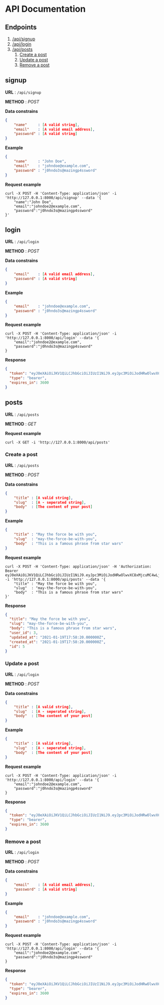 # API Documentation 

## Endpoints 

1. [/api/signup](#signup)
2. [/api/login](#login)
3. [/api/posts](#posts)
    1. [Create a post](#create-a-post)
    2. [Update a post](#update-a-post)
    3. [Remove a post](#remove-a-post)


## signup 

**URL** : `/api/signup`

**METHOD** : _POST_

**Data constrains**
```json
{
    "name"     : [A valid string],
    "email"    : [A valid email address],
    "password" : [A valid string]
}
``` 

**Example**
```json
{
    "name"     : "John Doe",
    "email"    : "johndoe@example.com",
    "password" : "j0hndo3s@mazingp4ssword"
}
```

**Request example**
```
curl -X POST -H 'Content-Type: application/json' -i 'http://127.0.0.1:8000/api/signup' --data '{
    "name":"John Doe",
    "email":"johndoe2@example.com",
    "password":"j0hndo3s@mazingp4ssword"
}'
``` 

## login

**URL** : `/api/login`

**METHOD** : _POST_

**Data constrains**
```json
{
    "email"    : [A valid email address],
    "password" : [A valid string]
}
``` 

**Example**
```json
{
    "email"    : "johndoe@example.com",
    "password" : "j0hndo3s@mazingp4ssword"
}
```

**Request example**
```
curl -X POST -H 'Content-Type: application/json' -i 'http://127.0.0.1:8000/api/login' --data '{
    "email":"johndoe2@example.com",
    "password":"j0hndo3s@mazingp4ssword"
}
```

**Response**
```json
{
  "token": "eyJ0eXAiOiJKV1QiLCJhbGciOiJIUzI1NiJ9.eyJpc3MiOiJodHRwOlwvXC8xMjcuMC4wLjE6ODAwMFwvYXBpXC9sb2dpbiIsImlhdCI6MTYxMTA3ODUwMSwiZXhwIjoxNjExMDgyMTAxLCJuYmYiOjE2MTEwNzg1MDEsImp0aSI6ImZuZUxwZlAzQzBxNVo1SXAiLCJzdWIiOjMsInBydiI6IjIzYmQ1Yzg5NDlmNjAwYWRiMzllNzAxYzQwMDg3MmRiN2E1OTc2ZjcifQ.G_6ZA2wF59Fd832Ohb4qQs68JRMitoswBFZ4THXH9KQ",
  "type": "bearer",
  "expires_in": 3600
}
``` 

## posts

**URL** : `/api/posts`

**METHOD** : _GET_

**Request example**
```
curl -X GET -i 'http://127.0.0.1:8000/api/posts'
```

### Create a post 

**URL** : `/api/posts`

**METHOD** : _POST_

**Data constrains**
```json
{
    "title" : [A valid string], 
    "slug"  : [A - seperated string], 
    "body"  : [The content of your post]
}
``` 

**Example**
```json
{
    "title" : "May the force be with you", 
    "slug"  : "may-the-force-be-with-you", 
    "body"  : "This is a famous phrase from star wars"
}
```

**Request example**
```
curl -X POST -H 'Content-Type: application/json' -H 'Authorization: Bearer eyJ0eXAiOiJKV1QiLCJhbGciOiJIUzI1NiJ9.eyJpc3MiOiJodHRwOlwvXC8xMjcuMC4wLjE6ODAwMFwvYXBpXC9sb2dpbiIsImlhdCI6MTYxMTA3ODUwMSwiZXhwIjoxNjExMDgyMTAxLCJuYmYiOjE2MTEwNzg1MDEsImp0aSI6ImZuZUxwZlAzQzBxNVo1SXAiLCJzdWIiOjMsInBydiI6IjIzYmQ1Yzg5NDlmNjAwYWRiMzllNzAxYzQwMDg3MmRiN2E1OTc2ZjcifQ.G_6ZA2wF59Fd832Ohb4qQs68JRMitoswBFZ4THXH9KQ' -i 'http://127.0.0.1:8000/api/posts' --data '{
    "title" : "May the force be with you", 
    "slug"  : "may-the-force-be-with-you", 
    "body"  : "This is a famous phrase from star wars"
}'
```

**Response**
```json
{
  "title": "May the force be with you",
  "slug": "may-the-force-be-with-you",
  "body": "This is a famous phrase from star wars",
  "user_id": 3,
  "updated_at": "2021-01-19T17:58:20.000000Z",
  "created_at": "2021-01-19T17:58:20.000000Z",
  "id": 5
}
``` 

### Update a post 

**URL** : `/api/login`

**METHOD** : _POST_

**Data constrains**
```json
{
    "title" : [A valid string], 
    "slug"  : [A - seperated string], 
    "body"  : [The content of your post]
}
``` 

**Example**
```json
{
    "title" : [A valid string], 
    "slug"  : [A - seperated string], 
    "body"  : [The content of your post]
}
```

**Request example**
```
curl -X POST -H 'Content-Type: application/json' -i 'http://127.0.0.1:8000/api/login' --data '{
    "email":"johndoe2@example.com",
    "password":"j0hndo3s@mazingp4ssword"
}
```

**Response**
```json
{
  "token": "eyJ0eXAiOiJKV1QiLCJhbGciOiJIUzI1NiJ9.eyJpc3MiOiJodHRwOlwvXC8xMjcuMC4wLjE6ODAwMFwvYXBpXC9sb2dpbiIsImlhdCI6MTYxMTA3ODUwMSwiZXhwIjoxNjExMDgyMTAxLCJuYmYiOjE2MTEwNzg1MDEsImp0aSI6ImZuZUxwZlAzQzBxNVo1SXAiLCJzdWIiOjMsInBydiI6IjIzYmQ1Yzg5NDlmNjAwYWRiMzllNzAxYzQwMDg3MmRiN2E1OTc2ZjcifQ.G_6ZA2wF59Fd832Ohb4qQs68JRMitoswBFZ4THXH9KQ",
  "type": "bearer",
  "expires_in": 3600
}
``` 

### Remove a post

**URL** : `/api/login`

**METHOD** : _POST_

**Data constrains**
```json
{
    "email"    : [A valid email address],
    "password" : [A valid string]
}
``` 

**Example**
```json
{
    "email"    : "johndoe@example.com",
    "password" : "j0hndo3s@mazingp4ssword"
}
```

**Request example**
```
curl -X POST -H 'Content-Type: application/json' -i 'http://127.0.0.1:8000/api/login' --data '{
    "email":"johndoe2@example.com",
    "password":"j0hndo3s@mazingp4ssword"
}
```

**Response**
```json
{
  "token": "eyJ0eXAiOiJKV1QiLCJhbGciOiJIUzI1NiJ9.eyJpc3MiOiJodHRwOlwvXC8xMjcuMC4wLjE6ODAwMFwvYXBpXC9sb2dpbiIsImlhdCI6MTYxMTA3ODUwMSwiZXhwIjoxNjExMDgyMTAxLCJuYmYiOjE2MTEwNzg1MDEsImp0aSI6ImZuZUxwZlAzQzBxNVo1SXAiLCJzdWIiOjMsInBydiI6IjIzYmQ1Yzg5NDlmNjAwYWRiMzllNzAxYzQwMDg3MmRiN2E1OTc2ZjcifQ.G_6ZA2wF59Fd832Ohb4qQs68JRMitoswBFZ4THXH9KQ",
  "type": "bearer",
  "expires_in": 3600
}
``` 